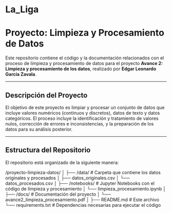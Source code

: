 # La_Liga
# Proyecto: Limpieza y Procesamiento de Datos

Este repositorio contiene el código y la documentación relacionados con el proceso de limpieza y procesamiento de datos para el proyecto **Avance 2: Limpieza y procesamiento de los datos**, realizado por **Edgar Leonardo García Zavala**.

---

## Descripción del Proyecto

El objetivo de este proyecto es limpiar y procesar un conjunto de datos que incluye valores numéricos (continuos y discretos), datos de texto y datos categóricos. El proceso incluye la identificación y tratamiento de valores nulos, corrección de errores e inconsistencias, y la preparación de los datos para su análisis posterior.

---

## Estructura del Repositorio

El repositorio está organizado de la siguiente manera:

/proyecto-limpieza-datos/
│
├── /data/ # Carpeta que contiene los datos originales y procesados
│ ├── datos_originales.csv
│ └── datos_procesados.csv
│
├── /notebooks/ # Jupyter Notebooks con el código de limpieza y procesamiento
│ └── limpieza_procesamiento.ipynb
│
├── /docs/ # Documentación del proyecto
│ └── avance2_limpieza_procesamiento.pdf
│
├── README.md # Este archivo
└── requirements.txt # Dependencias necesarias para ejecutar el código


